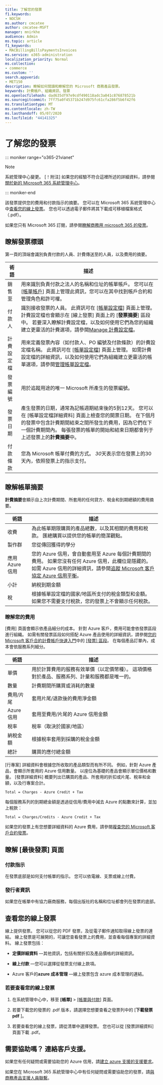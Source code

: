 ```yaml
---
title: 了解您的發票
f1.keywords:
- NOCSH
ms.author: cmcatee
author: cmcatee-MSFT
manager: mnirkhe
audience: Admin
ms.topic: article
f1_keywords:
- MACBillingBillsPaymentsInvoices
ms.service: o365-administration
localization_priority: Normal
ms.collection:
- commerce
ms.custom: ''
search.appverid:
- MET150
description: 瞭解如何閱讀和瞭解您的 Microsoft 商務產品發票。
keywords: 計費帳戶、組織資訊、發票
ms.openlocfilehash: dad635df97e9cdf490118adc3a041c876878521b
ms.sourcegitcommit: 7ff75a0f45371b247d975fc61cfa286f5b6f42f6
ms.translationtype: MT
ms.contentlocale: zh-TW
ms.lasthandoff: 05/07/2020
ms.locfileid: "44141325"
---
```

# <a name="understand-your-invoice"></a>了解您的發票

::: moniker range="o365-21vianet"

> [!NOTE]
> 系統管理中心變更。 [！附注] 如果您的經驗不符合這裡所述的詳細資料，請參閱[關於新的 Microsoft 365 系統管理中心](https://docs.microsoft.com/microsoft-365/admin/microsoft-365-admin-center-preview?view=o365-21vianet)。

::: moniker-end

該發票提供您的費用和付款指示的摘要。 您可以在 Microsoft 365 系統管理中心中[查看您的線上發票](#view-your-online-invoice)。 您也可以透過電子郵件將其下載成可移植檔案格式（.pdf）。

如果您只有 Microsoft 365 訂閱，請參閱[瞭解商務用 microsoft 365 的發票](understand-your-invoice2.md)。

## <a name="understand-the-invoice-header"></a>瞭解發票標頭

第一頁的頂端會識別負責付款的人員、計費傳送至的人員，以及費用的摘要。

| 術語 | 描述 |
| --- | --- |
| 銷售至 |用來識別負責付款之法人的名稱和位址的帳單帳戶。 您可以在 [<a href="https://go.microsoft.com/fwlink/p/?linkid=2084771" target="_blank">帳單帳戶</a>] 頁面上管理此資訊，您可以在其中找到帳戶合約和管理角色和許可權。 |
| 付款人 |識別接收發票的人員。 此資訊可在 [<a href="https://go.microsoft.com/fwlink/p/?linkid=2103629" target="_blank">帳單設定檔</a>] 頁面上管理。 計費設定檔也會顯示在 [線上發票] 頁面上的 [**發票摘要**] 區段中。 若要深入瞭解計費設定檔，以及如何使用它們為您的組織建立更靈活的計費選項，請參閱[Manage 計費設定檔](manage-billing-profiles.md)。 |
| 計費設定檔 |用來定義發票內容（如付款人、PO 編號及付款條款）的計費設定檔名稱。 此資訊可在 [<a href="https://go.microsoft.com/fwlink/p/?linkid=2103629" target="_blank">帳單設定檔</a>] 頁面上管理。 如需計費設定檔的詳細資訊，以及如何使用它們為組織建立更靈活的帳單選項，請參閱[管理帳單設定檔](manage-billing-profiles.md)。 |
| 發票編號 |用於追蹤用途的唯一 Microsoft 所產生的發票編號。 |
| 發票日期 |產生發票的日期，通常為記帳週期結束後的5到12天。 您可以在 [帳單設定檔詳細資料] 頁面上檢查您的開票日期。 在下個月的發票中包含計費期間結束之間所發生的費用，因為它們在下一個計費期間內。 每張發票的帳單的開始和結束日期都會列于上述發票上的**計費摘要**中。|
| 付款條款 |您為 Microsoft 帳單付費的方式。 *30*天表示您在發票上的30天內，依照發票上的指示支付。 |

## <a name="understand-the-billing-summary"></a>瞭解帳單摘要

**計費摘要**會顯示自上次計費期間、所套用的任何貸方、稅金和到期總額的費用摘要。

| 術語 | 描述 |
| --- | --- |
| 收費|為此帳單期限購買的產品總數，以及其相關的費用和稅款。 匯總購買以提供您的帳單的簡潔觀點。 |
| 製作群 |您從傳回獲得的學分 |
| 應用 Azure 信用 |您的 Azure 信用，會自動套用至 Azure 每個計費期間的費用。 如果您沒有任何 Azure 信用，此欄位是隱藏的。 如需 Azure 信用的詳細資訊，請參閱[追蹤 Microsoft 客戶協定 Azure 信用平衡](https://docs.microsoft.com/azure/billing/billing-mca-check-azure-credits-balance)。 |
| 小計 |納稅到期金額 |
| 稅 |根據帳單設定檔的國家/地區所支付的稅金類型和金額。 如果您不需要支付稅款，您的發票上不會顯示任何稅款。 |

### <a name="understand-your-charges"></a>瞭解您的費用

[費用] 頁面會顯示依產品細分的成本。 針對 Azure 客戶，費用可能會依發票區段進行組織。 如需有關發票區段如何搭配 Azure 產品使用的詳細資訊，請參閱[您的 Microsoft 客戶合約計費帳戶快速入門](https://docs.microsoft.com/azure/billing/billing-mca-overview)中的 [[發票] 區段](https://docs.microsoft.com/azure/billing/billing-mca-overview#invoice-sections)。 在每個產品訂單內，成本會依服務系列細分。

| 術語 |描述 |
| --- | --- |
| 單價 | 用於計算費用的服務有效單價（以定價幣種）。 這項價格對於產品、服務系列、計量和服務都是唯一的。 |
| 數量 | 計費期間所購買或消耗的數量 |
| 費用/片尾 | 套用片尾/退款後的費用淨金額 |
| Azure 信用 | 套用至費用/片尾的 Azure 信用金額 |
| 稅率 | 稅率（取決於國家/地區） |
| 納稅金額 | 根據稅率套用到採購的稅金金額 |
| 總計 | 購買的應付總金額 |

[行專案] 詳細資料會根據您所收取的產品類型而有所不同。 例如，針對 Azure 產品，會顯示所套用的 Azure 信用數量。 以座位為基礎的產品會顯示單位價格和數量。 [發票詳細資料] 概要列出已購買的產品、所套用的折扣或片尾、稅率和金額，以及行專案合計。

`Total = Charges - Azure Credit + Tax`

每個服務系列的到期總金額是透過從信用/費用中減去 Azure 的點數來計算，並加上稅款：

`Total = Charges/Credits - Azure Credit + Tax`

如果您的發票上有您想要詳細資料的 Azure 費用，請參閱[複查您的 Microsoft 客戶合約發票](https://docs.microsoft.com/azure/cost-management-billing/understand/review-customer-agreement-bill)。

## <a name="understand-the-last-invoice-page"></a>瞭解 [最後發票] 頁面

### <a name="payment-instructions"></a>付款指示

在發票底部是如何支付帳單的指示。 您可以依電線、支票或線上付費。

### <a name="publisher-information"></a>發行者資訊

如果您在帳單中有協力廠商服務，每個出版社的名稱和位址都會列在發票的底部。

## <a name="view-your-online-invoice"></a>查看您的線上發票

線上提供發票。 您可以從您的 PDF 發票，及從電子郵件通知取得線上發票的連結。 線上發票是可展開的，可讓您查看發票上的費用，並查看每個專案的詳細資料。 線上發票包括：

- **定價詳細資料** &mdash;其他資訊，包括有關折扣及產品價格的詳細資訊。

- **線上付款** &mdash;您可以選擇從發票支付線上款項。

- Azure 客戶的**azure 成本管理** &mdash;線上發票包含 azure 成本管理的連結。

### <a name="to-view-your-online-invoice"></a>若要查看您的線上發票

1. 在系統管理中心中，移至 **[帳單]** \> <a href="https://go.microsoft.com/fwlink/p/?linkid=2102895" target="_blank">[帳單與付款]</a> 頁面。

2. 若要下載您的發票的 .pdf 版本，請選擇您想要查看之發票列中的 [**下載發票 pdf** ]。

3. 若要查看您的線上發票，請從清單中選擇發票。 您也可以從 [發票詳細資料] 頁面下載 .pdf。

## <a name="need-help-contact-support"></a>需要協助嗎？ 連絡客戶支援。

如果您有任何疑問或需要協助您的 Azure 信用，請<a href="https://portal.azure.com/#blade/Microsoft_Azure_Support/HelpAndSupportBlade/newsupportrequest" target="_blank">建立 azure 支援的支援要求</a>。

如果您在 Microsoft 365 系統管理中心中有任何疑問或需要協助您的發票，請[與商務產品支援人員聯繫](../../admin/contact-support-for-business-products.md)。
